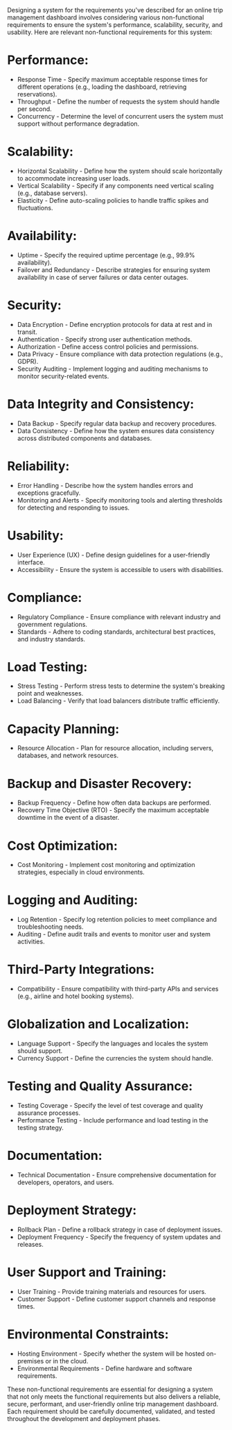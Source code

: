Designing a system for the requirements you've described for an online trip management dashboard involves considering various non-functional requirements to ensure the system's performance, scalability, security, and usability. Here are relevant non-functional requirements for this system:

# Performance:
 - Response Time - Specify maximum acceptable response times for different operations (e.g., loading the dashboard, retrieving reservations).
 - Throughput - Define the number of requests the system should handle per second.
 - Concurrency - Determine the level of concurrent users the system must support without performance degradation.
# Scalability:
 - Horizontal Scalability - Define how the system should scale horizontally to accommodate increasing user loads.
 - Vertical Scalability - Specify if any components need vertical scaling (e.g., database servers).
 - Elasticity - Define auto-scaling policies to handle traffic spikes and fluctuations.
# Availability:
 - Uptime - Specify the required uptime percentage (e.g., 99.9% availability).
 - Failover and Redundancy - Describe strategies for ensuring system availability in case of server failures or data center outages.
# Security:
 - Data Encryption - Define encryption protocols for data at rest and in transit.
 - Authentication - Specify strong user authentication methods.
 - Authorization - Define access control policies and permissions.
 - Data Privacy - Ensure compliance with data protection regulations (e.g., GDPR).
 - Security Auditing - Implement logging and auditing mechanisms to monitor security-related events.
# Data Integrity and Consistency:
 - Data Backup - Specify regular data backup and recovery procedures.
 - Data Consistency - Define how the system ensures data consistency across distributed components and databases.
# Reliability:
 - Error Handling - Describe how the system handles errors and exceptions gracefully.
 - Monitoring and Alerts - Specify monitoring tools and alerting thresholds for detecting and responding to issues.
# Usability:
 - User Experience (UX) - Define design guidelines for a user-friendly interface.
 - Accessibility - Ensure the system is accessible to users with disabilities.
# Compliance:
 - Regulatory Compliance - Ensure compliance with relevant industry and government regulations.
 - Standards - Adhere to coding standards, architectural best practices, and industry standards.
# Load Testing:
 - Stress Testing - Perform stress tests to determine the system's breaking point and weaknesses.
 - Load Balancing - Verify that load balancers distribute traffic efficiently.
# Capacity Planning:
 - Resource Allocation - Plan for resource allocation, including servers, databases, and network resources.
# Backup and Disaster Recovery:
 - Backup Frequency - Define how often data backups are performed.
 - Recovery Time Objective (RTO) - Specify the maximum acceptable downtime in the event of a disaster.
# Cost Optimization:
 - Cost Monitoring - Implement cost monitoring and optimization strategies, especially in cloud environments.
# Logging and Auditing:
 - Log Retention - Specify log retention policies to meet compliance and troubleshooting needs.
 - Auditing - Define audit trails and events to monitor user and system activities.
# Third-Party Integrations:
 - Compatibility - Ensure compatibility with third-party APIs and services (e.g., airline and hotel booking systems).
# Globalization and Localization:
 - Language Support - Specify the languages and locales the system should support.
 - Currency Support - Define the currencies the system should handle.
# Testing and Quality Assurance:
 - Testing Coverage - Specify the level of test coverage and quality assurance processes.
 - Performance Testing - Include performance and load testing in the testing strategy.
# Documentation:
 - Technical Documentation - Ensure comprehensive documentation for developers, operators, and users.
# Deployment Strategy:
 - Rollback Plan - Define a rollback strategy in case of deployment issues.
 - Deployment Frequency - Specify the frequency of system updates and releases.
# User Support and Training:
 - User Training - Provide training materials and resources for users.
 - Customer Support - Define customer support channels and response times.
# Environmental Constraints:
 - Hosting Environment - Specify whether the system will be hosted on-premises or in the cloud.
 - Environmental Requirements - Define hardware and software requirements.

These non-functional requirements are essential for designing a system that not only meets the functional requirements but also delivers a reliable, secure, performant, and user-friendly online trip management dashboard. Each requirement should be carefully documented, validated, and tested throughout the development and deployment phases.